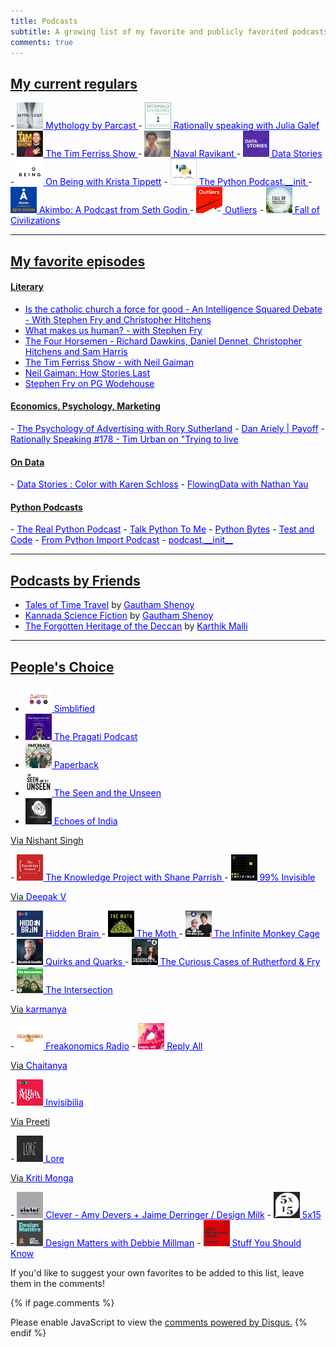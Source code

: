```yaml
---
title: Podcasts
subtitle: A growing list of my favorite and publicly favorited podcasts
comments: true
---
```

<h2><u>My current regulars</u></h2>
- <a href="https://www.stitcher.com/podcast/parcast/mythology" style="color:blue"> <img src="/img/podcasts/myth.jpg" height="42" width="42"> Mythology by Parcast </a>
- <a href="https://www.stitcher.com/podcast/rationally-speaking" style="color:blue"> <img src="/img/podcasts/rationally.jpg" height="42" width="42"> Rationally speaking with Julia Galef </a>
- <a href="https://www.stitcher.com/podcast/tim-ferriss-show/the-tim-ferriss-show" style="color:blue"><img src="/img/podcasts/tf.jpg" height="42" width="42"> The Tim Ferriss Show </a>
- <a href="https://www.stitcher.com/podcast/naval" style="color:blue"><img src="/img/podcasts/naval.jpg" height="42" width="42"> Naval Ravikant </a>
- <a href="https://www.stitcher.com/podcast/data-stories-podcast/data-stories" style="color:blue"><img src="/img/podcasts/datastories.jpg" height="42" width="42"> Data Stories </a>
- <a href="https://www.stitcher.com/podcast/on-being-with-krista-tippett" style="color:blue"><img src="/img/podcasts/onbeing.jpg" height="42" width="42"> On Being with Krista Tippett</a>
- <a href="https://www.stitcher.com/podcast/podcast-init" style="color:blue"><img src="/img/podcasts/pythoninit.jpg" height="42" width="42"> The Python Podcast.__init </a>
- <a href="https://www.stitcher.com/podcast/pods/akimbo" style="color:blue"><img src="/img/podcasts/akimbo.jpg" height="42" width="42"> Akimbo: A Podcast from Seth Godin </a>
- <a href="https://www.stitcher.com/podcast/factordaily/outliers-3" style="color:blue"><img src="/img/podcasts/outliers.jpg" height="42" width="42"> Outliers</a>
- <a href="https://www.stitcher.com/podcast/paul-cooper/fall-of-civilizations" style="color:blue"><img src="/img/podcasts/fallcivilizations.jpg" height="42" width="42"> Fall of Civilizations</a>
<hr/>

<h2><u>My favorite episodes</u></h2>
<p></p>

<h4><u>Literary</u></h4>

- <a href="https://podcasts.apple.com/us/podcast/catholic-church-is-force-for-good-stephen-fry-christopher/id916588760?i=1000413931440" style="color:blue">Is the catholic church a force for good - An Intelligence Squared Debate - With Stephen Fry and Christopher Hitchens</a>
- <a href="https://player.fm/series/what-makes-us-human-with-jeremy-vine/stephen-fry-what-makes-us-human" style="color:blue">What makes us human? - with Stephen Fry</a> 
- <a href="https://player.fm/series/the-intellectual-dark-web-podcast/ep-032-the-four-horsemen-dawkins-dennet-hitchens-harris-2007" style="color:blue">The Four Horsemen - Richard Dawkins, Daniel Dennet, Christopher Hitchens and Sam Harris </a>
- <a href="https://www.stitcher.com/podcast/tim-ferriss-show/the-tim-ferriss-show/e/59738425" style="color:blue">The Tim Ferriss Show - with Neil Gaiman</a>
- <a href="https://www.stitcher.com/podcast/salt-seminars-about-long-term-thinking-9478/e/39343363" style="color:blue">Neil Gaiman: How Stories Last</a>
- <a href="https://www.stitcher.com/podcast/bbc/great-lives/e/51054858" style="color:blue">Stephen Fry on PG Wodehouse</a>

<p></p>
<h4><u>Economics, Psychology, Marketing</u></h4>
- <a href="https://www.stitcher.com/podcast/shane-parrish/the-knowledge-project/e/50320841" style="color:blue">The Psychology of Advertising with Rory Sutherland</a>
- <a href="https://www.stitcher.com/podcast/art-of-charm/the-art-of-charm/e/48107201" style="color:blue">Dan Ariely | Payoff</a> 
- <a href="https://www.stitcher.com/podcast/rationally-speaking/e/49196690" style="color:blue">Rationally Speaking #178 - Tim Urban on "Trying to live</a> 

<p></p>
<h4><u>On Data</u></h4>
- <a href="https://www.stitcher.com/podcast/data-stories-podcast/data-stories/e/54262620" style="color:blue">Data Stories : Color with Karen Schloss</a>
- <a href="https://www.stitcher.com/podcast/rationally-speaking/e/49196690" style="color:blue">FlowingData with Nathan Yau</a> 

<p></p>
<h4><u>Python Podcasts</u></h4>
- <a href="https://realpython.com/podcasts/rpp/" style="color:blue">The Real Python Podcast</a>
- <a href="https://talkpython.fm/" style="color:blue">Talk Python To Me</a> 
- <a href="https://pythonbytes.fm/" style="color:blue">Python Bytes</a> 
- <a href="https://testandcode.com/" style="color:blue">Test and Code</a> 
- <a href="https://www.frompythonimportpodcast.com/" style="color:blue">From Python Import Podcast</a> 
- <a href="https://www.pythonpodcast.com/" style="color:blue">podcast.__init__</a> 


<hr/>

<h2><u>Podcasts by Friends</u></h2>

- <a href="https://ivmpodcasts.com/harate-kannada-podcast-episode-list/2020/2/27/ep-59-tales-of-time-travel" style="color:blue">Tales of Time Travel</a> by <a href="https://twitter.com/theBekku" style="color:blue">Gautham Shenoy</a>
- <a href="https://ivmpodcasts.com/harate-kannada-podcast-episode-list/2020/1/30/ep-55-kannada-science-fiction" style="color:blue">Kannada Science Fiction</a> by <a href="https://twitter.com/theBekku" style="color:blue">Gautham Shenoy</a>
- <a href="https://podcasts.adorilabs.com/s/e?eid=IF1t1lT51tJYXuMt" style="color:blue">The Forgotten Heritage of the Deccan</a> by <a href="https://twitter.com/SandalBurn" style="color:blue">Karthik Malli</a>

<hr/>
<h2><u>People's Choice</u></h2>

- <a href="https://www.stitcher.com/podcast/indus-vox/simblified-2" style="color:blue"> <img src="/img/podcasts/simblified.jpg" height="42" width="42"> Simblified </a>
- <a href="https://www.stitcher.com/podcast/indus-vox/the-pragati-podcast" style="color:blue"> <img src="/img/podcasts/pragati.jpg" height="42" width="42"> The Pragati Podcast </a>
- <a href="https://www.stitcher.com/podcast/indus-vox/paperback" style="color:blue"><img src="/img/podcasts/paperback.jpg" height="42" width="42"> Paperback </a>
- <a href="https://www.stitcher.com/podcast/indus-vox/the-seen-and-the-unseen" style="color:blue"><img src="/img/podcasts/seenunseen.jpg" height="42" width="42"> The Seen and the Unseen </a>
- <a href="https://www.stitcher.com/podcast/indus-vox/echoes-of-india-a-history-podcast" style="color:blue"><img src="/img/podcasts/echoesofindia.jpg" height="42" width="42"> Echoes of India </a>

<p><u>Via Nishant Singh</u></p> 
- <a href="https://www.stitcher.com/podcast/shane-parrish/the-knowledge-project" style="color:blue"><img src="/img/podcasts/knowledge.jpg" height="42" width="42"> The Knowledge Project with Shane Parrish </a>
- <a href="https://www.stitcher.com/podcast/prx/99-invisible" style="color:blue"><img src="/img/podcasts/99invisible.jpg" height="42" width="42"> 99% Invisible </a>

<p><u>Via <a href="https://twitter.com/vdeepak13"  style="color:blue">Deepak V</a></u></p>
- <a href="https://www.stitcher.com/podcast/national-public-radio/hidden-brain" style="color:blue"><img src="/img/podcasts/nprhiddenbrain.jpg" height="42" width="42"> Hidden Brain </a>
- <a href="https://www.stitcher.com/podcast/the-moth-podcast" style="color:blue"><img src="/img/podcasts/themoth.jpg" height="42" width="42"> The Moth </a>
- <a href="https://www.stitcher.com/podcast/bbc-the-infinite-monkey-cage" style="color:blue"><img src="/img/podcasts/infinitemonkey.jpg" height="42" width="42"> The Infinite Monkey Cage </a>
- <a href="https://www.stitcher.com/podcast/canadian-broadcasting-corporation/quirks-and-quarks-complete-show-from-cbc-radio" style="color:blue"><img src="/img/podcasts/quirks.jpg" height="42" width="42"> Quirks and Quarks  </a>
- <a href="https://www.stitcher.com/podcast/bbc/the-curious-cases-of-rutherford-fry" style="color:blue"><img src="/img/podcasts/rutherford.jpg" height="42" width="42"> The Curious Cases of Rutherford & Fry </a>
- <a href="https://www.stitcher.com/podcast/the-intersection" style="color:blue"><img src="/img/podcasts/intersection.jpg" height="42" width="42"> The Intersection </a>

<p><u>Via <a href="https://twitter.com/karmanya"  style="color:blue">karmanya</a></u></p>
- <a href="https://www.stitcher.com/podcast/stitcher/freakonomics-radio" style="color:blue"><img src="/img/podcasts/freak.jpg" height="42" width="42"> Freakonomics Radio</a>
- <a href="https://podcasts.apple.com/in/podcast/reply-all/id941907967?mt=2&ign-mpt=uo%3D4" style="color:blue"><img src="/img/podcasts/reply_all.png" height="42" width="42"> Reply All</a>

<p><u>Via <a href="https://twitter.com/calavandi" style="color:blue">Chaitanya</a></u></p>
- <a href="https://www.stitcher.com/podcast/national-public-radio/invisibilia" style="color:blue"><img src="/img/podcasts/invisibilia.jpg" height="42" width="42"> Invisibilia</a>

<p><u>Via Preeti</u></p>
- <a href="https://www.stitcher.com/podcast/aaron-mahnke/lore" style="color:blue"><img src="/img/podcasts/lore.jpg" height="42" width="42"> Lore</a>


<p><u>Via <a href="https://twitter.com/kritimonga"  style="color:blue">Kriti Monga</a></u></p>
- <a href="https://podcasts.apple.com/us/podcast/clever/id1106679693" style="color:blue"><img src="/img/podcasts/clever.png" height="42" width="42"> Clever - Amy Devers + Jaime Derringer / Design Milk</a>
- <a href="https://podcasts.apple.com/gb/podcast/5x15/id857074006" style="color:blue"><img src="/img/podcasts/5x15.png" height="42" width="42"> 5x15</a>
- <a href="https://podcasts.apple.com/us/podcast/design-matters-with-debbie-millman/id328074695" style="color:blue"><img src="/img/podcasts/design_matters.png" height="42" width="42"> Design Matters with Debbie Millman</a>
- <a href="https://www.iheart.com/podcast/105-stuff-you-should-know-26940277/" style="color:blue"><img src="/img/podcasts/stuffyoushouldknow.png" height="42" width="42"> Stuff You Should Know
</a>

If you'd like to suggest your own favorites to be added to this list, leave them in the comments!

{% if page.comments %}
<div id="disqus_thread"></div>
<script>

/**
*  RECOMMENDED CONFIGURATION VARIABLES: EDIT AND UNCOMMENT THE SECTION BELOW TO INSERT DYNAMIC VALUES FROM YOUR PLATFORM OR CMS.
*  LEARN WHY DEFINING THESE VARIABLES IS IMPORTANT: https://disqus.com/admin/universalcode/#configuration-variables*/
/*
var disqus_config = function () {
this.page.url = abhiramr.github.io/others/2019-07-08-Podcasts-I-Like;  // Replace PAGE_URL with your page's canonical URL variable
this.page.identifier = 2019-07-08-Podcasts-I-Like; // Replace PAGE_IDENTIFIER with your page's unique identifier variable
};
*/
(function() { // DON'T EDIT BELOW THIS LINE
var d = document, s = d.createElement('script');
s.src = 'https://abhiramr.disqus.com/embed.js';
s.setAttribute('data-timestamp', +new Date());
(d.head || d.body).appendChild(s);
})();
</script>
<noscript>Please enable JavaScript to view the <a href="https://disqus.com/?ref_noscript">comments powered by Disqus.</a></noscript>
{% endif %}
